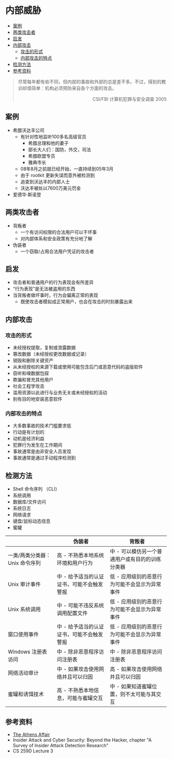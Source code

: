 # 内部威胁

<!-- TOC -->

- [案例](#案例)
- [两类攻击者](#两类攻击者)
- [启发](#启发)
- [内部攻击](#内部攻击)
    - [攻击的形式](#攻击的形式)
    - [内部攻击的特点](#内部攻击的特点)
- [检测方法](#检测方法)
- [参考资料](#参考资料)

<!-- /TOC -->

> 尽管每年都有些不同，但内部的事故和外部的总是差不多。不过，得到的教训却很简单：机构必须预防来自各个方面的攻击。
> 
> <div align="right">CSI/FBI 计算机犯罪与安全调查 2005</div>

## 案例

* 希腊沃达丰公司
    * 有针对性地监听100多名高级官员
        * 希腊总理和他的妻子
        * 部长大人们：国防，外交，司法
        * 希腊欧盟专员
        * 雅典市长
    * 08年8月之前就已经开始，一直持续到05年3月
    * 由于 rootkit 更新失误而意外被检测到
    * 追查到沃达丰的内部人士
    * 沃达丰被处以7600万美元罚金
* 爱德华·斯诺登

## 两类攻击者

* 背叛者
    * 一个有访问权限的合法用户可以干坏事
    * 对内部体系和安全政策有充分地了解
* 伪装者
    * 一个窃取/占用合法用户凭证的攻击者

## 启发

* 攻击者和普通用户的行为表现会有所差异
* “行为表现”是无法被盗用的东西
* 当背叛者做坏事时，行为会偏离正常的表现
    * 既使攻击者模拟成正常用户，也会在攻击的时刻暴露出来

## 内部攻击

### 攻击的形式

* 未经授权提取，复制或泄露数据
* 篡改数据（未经授权更改数据或记录）
* 销毁和删除关键资产
* 从未经授权的来源下载或使用可能包含后门或恶意代码的盗版软件
* 窃听和嗅数据包探
* 欺骗和冒充其他用户
* 社会工程学攻击
* 滥用资源以此进行与业务无关或未经授权的活动
* 别有目的地安装恶意软件

### 内部攻击的特点

* 大多数事故的技术门槛要求低
* 行动是有计划的
* 动机是经济利益
* 犯罪行为发生在工作期间
* 事故通常是由非安全人员发现
* 事故通常是通过手动程序检测到

## 检测方法

* Shell 命令序列 （CLI）
* 系统调用
* 数据库/文件访问
* 系统日志
* 网络请求
* 键盘/鼠标动态信息
* 蜜罐

|                               | 伪装者                                   | 背叛者                                          |
|-------------------------------|------------------------------------------|-------------------------------------------------|
| 一类/两类分类器：Unix 命令序列 | 高 - 不熟悉本地系统环境和用户行为        | 中 - 可以模仿另一个普通用户或有目的的训练分类器 |
| Unix 审计事件                 | 中 - 给予适当的认证证书，可能不会触发警报 | 低 - 应用级别的恶意行为可能不会显示为异常事件   |
| Unix 系统调用                 | 中 - 可能不违反系统调用配置文件          | 低 - 应用级别的恶意行为可能不会显示为异常事件   |
| 窗口使用事件                  | 中 - 给予适当的认证证书，可能不会触发警报 | 低 - 应用级别的恶意行为可能不会显示为异常事件   |
| Windows 注册表访问            | 中 - 除非恶意程序访问注册表              | 中 - 除非恶意程序访问注册表                     |
| 网络活动审计                  | 中 - 如果攻击使用网络并且可以归因        | 高 - 如果攻击使用网络并且可以归因               |
| 蜜罐和诱饵技术                | 高 - 不熟悉本地信息，可能与蜜罐交互       | 中 - 如果知道蜜罐位置，则不太可能与其交互        |

## 参考资料

* [The Athens Affair](http://spectrum.ieee.org/telecom/security/the-athens-affair)
* Insider Attack and Cyber Security: Beyond the Hacker, chapter "A Survey of Insider Attack Detection Research"
* CS 259D Lecture 3
